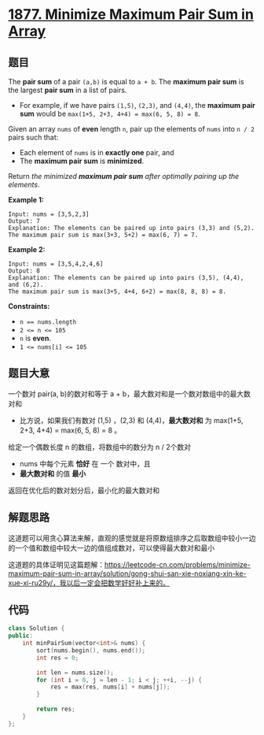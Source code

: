 # [1877. Minimize Maximum Pair Sum in Array](https://leetcode.com/problems/minimize-maximum-pair-sum-in-array/)

## 题目

The **pair sum** of a pair `(a,b)` is equal to `a + b`. The **maximum pair sum** is the largest **pair sum** in a list of pairs.

- For example, if we have pairs `(1,5)`, `(2,3)`, and `(4,4)`, the **maximum pair sum** would be `max(1+5, 2+3, 4+4) = max(6, 5, 8) = 8`.

Given an array `nums` of **even** length `n`, pair up the elements of `nums` into `n / 2` pairs such that:

- Each element of `nums` is in **exactly one** pair, and
- The **maximum pair sum** is **minimized**.

Return *the minimized **maximum pair sum** after optimally pairing up the elements*.

 

**Example 1:**

```
Input: nums = [3,5,2,3]
Output: 7
Explanation: The elements can be paired up into pairs (3,3) and (5,2).
The maximum pair sum is max(3+3, 5+2) = max(6, 7) = 7.
```

**Example 2:**

```
Input: nums = [3,5,4,2,4,6]
Output: 8
Explanation: The elements can be paired up into pairs (3,5), (4,4), and (6,2).
The maximum pair sum is max(3+5, 4+4, 6+2) = max(8, 8, 8) = 8.
```

 

**Constraints:**

- `n == nums.length`
- `2 <= n <= 105`
- `n` is **even**.
- `1 <= nums[i] <= 105`

## 题目大意

一个数对 pair(a, b)的数对和等于 a + b，最大数对和是一个数对数组中的最大数对和

- 比方说，如果我们有数对 (1,5) ，(2,3) 和 (4,4)，**最大数对和** 为 max(1+5, 2+3, 4+4) = max(6, 5, 8) = 8 。

给定一个偶数长度 n 的数组，将数组中的数分为 n / 2个数对

- nums 中每个元素 **恰好** 在 一个 数对中，且
- **最大数对和** 的值 **最小** 

返回在优化后的数对划分后，最小化的最大数对和

## 解题思路

这道题可以用贪心算法来解，直观的感觉就是将原数组排序之后取数组中较小一边的一个值和数组中较大一边的值组成数对，可以使得最大数对和最小

这道题的具体证明见这篇题解：https://leetcode-cn.com/problems/minimize-maximum-pair-sum-in-array/solution/gong-shui-san-xie-noxiang-xin-ke-xue-xi-ru29y/，我以后一定会把数学好好补上来的。

## 代码

````c++
class Solution {
public:
    int minPairSum(vector<int>& nums) {
        sort(nums.begin(), nums.end());
        int res = 0;
        
        int len = nums.size();
        for (int i = 0, j = len - 1; i < j; ++i, --j) {
            res = max(res, nums[i] + nums[j]);
        }
        
        return res;
    }
};
````

